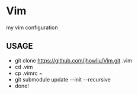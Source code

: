 # Vim

my vim configuration

## USAGE

- git clone https://github.com/jhowliu/Vim.git .vim
- cd .vim
- cp .vimrc ~
- git submodule update --init --recursive
- done!
